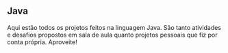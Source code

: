 ## Java

 Aqui estão todos os projetos feitos na linguagem Java. São tanto atividades e desafios propostos em sala de aula quanto projetos pessoais que fiz por conta própria. Aproveite!
